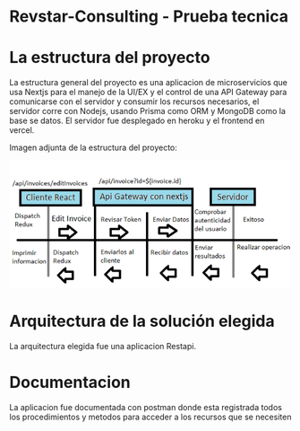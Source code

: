 # Revstar-Consulting - Prueba tecnica


# La estructura del proyecto

 La estructura general del proyecto es una aplicacion de microservicios que usa Nextjs para el manejo de la UI/EX y el control de una API Gateway 
 para comunicarse con el servidor y consumir los recursos necesarios, el servidor corre con Nodejs, usando Prisma como ORM y MongoDB como la base se datos.
 El servidor fue desplegado en heroku y el frontend en vercel.

Imagen adjunta de la estructura del proyecto:
 
 <img src="./example request.png" />
 
 
 # Arquitectura de la solución elegida
 
 La arquitectura elegida fue una aplicacion Restapi.
 
 # Documentacion 
 
 La aplicacion fue documentada con postman donde esta registrada todos los procedimientos y metodos para acceder a los recursos que se necesiten

 
 
 
 
 
 
